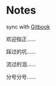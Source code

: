 # Notes
sync with [Gitbook](https://jcppython.gitbooks.io/notes/content/)

欢迎指正……


踩过的坑……


流过的泪……


分号分号……